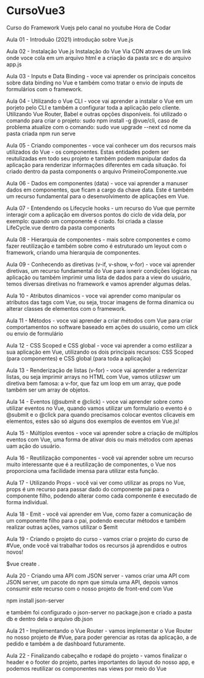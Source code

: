 # CursoVue3
 Curso do Framework Vuejs pelo canal no youtube Hora de Codar

Aula 01 - Introduão (2021) 
introdução sobre Vue.js 

Aula 02 - Instalação Vue.js 
Instalação do Vue Via CDN atraves de um link
onde voce cola em um arquivo html e a criação da pasta src e do arquivo 
app.js

Aula 03 - Inputs e Data Binding - voce vai aprender os principais conceitos sobre data binding no Vue e também como tratar o envio de inputs de formulários com o framework.

Aula 04 - Utilizando o Vue CLI - voce vai aprender a instalar o Vue em um porjeto pelo CLI e também a 
configurar toda a aplicação pelo cliente. Utilizando Vue Router, Babel e outras opções disponíveis.
foi utilizado o comando para criar o projeto: sudo npm install -g @vue/cli, caso de problema atualize
com o comando: sudo vue upgrade --next
cd nome da pasta criada
npm run serve

Aula 05 - Criando componentes - voce vai conhecer um dos recursos mais utilizados do Vue - os componentes. Estas entidades podem ser reutulizadas em todo seu projeto e também podem manipular dados da aplicação para renderizar informações diferentes em cada situação.
foi criado dentro da pasta components o arquivo PrimeiroComponente.vue

Aula 06 - Dados em componentes (data) - voce vai aprender a manuser dados em componentes, que ficam a cargo da chave data. Este é também um recurso fundamental para o desenvolvimento de aplicações em Vue.

Aula 07 - Entendendo os Lifecycle hooks - um recurso do Vue que permite interagir com a aplicação em diversos pontos do ciclo de vida dela, por exemplo: quando um componente é criado.
foi criada a classe LifeCycle.vue dentro da pasta components

Aula 08 - Hierarquia de componentes - mais sobre componentes e como fazer reutilização e também sobre como é estruturado um leyout com o framework, criando uma hierarquia de componentes.

Aula 09 - Conhecendo as diretivas (v-if, v-show, v-for) - voce vai aprender diretivas, um recurso fundamental do Vue para isnerir condições lógicas na aplicação ou também imprimir uma lista de dados para a view do usuário, temos diversas diretivas no framework e vamos aprender algumas delas.

Aula 10 - Atributos dinamicos - voce vai aprender como manipular os atributos das tags com Vue, ou seja, trocar imagens de forma dinamica ou alterar classes de elementos com o framework.

Aula 11 - Métodos - voce vai aprender a criar métodos com Vue para criar comportamentos no software baseado em ações do usuário, como um click ou envio de formulário

Aula 12 - CSS Scoped e CSS global - voce vai aprender a como estilizar a sua aplicação em Vue, utilizando os dois principais recursos: CSS Scoped (para componentes) e CSS global (para toda a aplicação)

Aula 13 - Renderização de listas (v-for) - voce vai aprender a redenrizar listas, ou seja imprimir arrays no HTML com Vue, vamos utilizswr um diretiva bem famosa: a v-for, que faz um loop em um array, que pode também ser um array de objetos.

Aula 14 - Eventos (@submit e @click) - voce vai aprender sobre como utilizar eventos no Vue, quando vamos utilizar um formulario o evento é o @submit e o @click para quando precisamos colocar eventos clicaveis em elementos, estes são só alguns dos exemplos de eventos em Vue.js!

Aula 15 - Múltiplos eventos - voce vai aprender sobre a criação de múltiplos eventos com Vue, uma forma de ativar dois ou mais métodos com apenas uam ação do usuário.

Aula 16 - Reutilização componentes - você vai aprender sobre um recurso muito interessante que é a reutilização de componentes, o Vue nos proporciona uma facilidade imensa para utilizar esta função.

Aula 17 - Utilizando Props - você vai ver como utilizar as props no Vue, props é um recurso para passar dado do componente pai para o componente filho, podendo alterar como cada componente é executado de forma individual.

Aula 18 - Emit - você vai aprender em Vue, como fazer a comunicação de um componente filho para o pai, podendo executar métodos e também realizar outras ações, vamos utilizar o $emit

Aula 19 - Criando o projeto do curso - vamos criar o projeto do curso de #Vue, onde você vai trabalhar todos os recursos já aprendidos e outros novos!

$vue create .

Aula 20 - Criando uma API com JSON server - vamos criar uma API com JSON server, um pacote do npm que simula uma API, depois vamos consumir este recurso com o nosso projeto de front-end com Vue

npm install json-server

e também foi configurado o json-server no package.json e criado a pasta db e dentro dela o arquivo db.json

Aula 21 - Implementando o Vue Router - vamos implementar o Vue Router no nosso projeto de #Vue, para poder gerenciar as rotas da aplicação, a de pedido e também a de dashboard futuramente.

Aula 22 - Finalizando cabeçalho e rodapé do projeto - vamos finalizar o header e o footer do projeto, partes importantes do layout do nosso app, e podemos reutilizar os componentes nas views por meio do Vue
